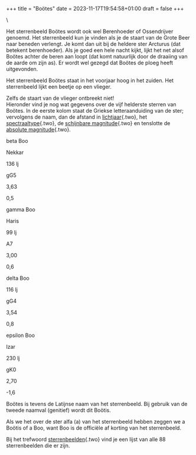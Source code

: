 +++
title = "Boötes"
date = 2023-11-17T19:54:58+01:00
draft = false
+++

\

Het sterrenbeeld Boötes wordt ook wel Berenhoeder of Ossendrijver
genoemd. Het sterrenbeeld kun je vinden als je de staart van de Grote
Beer naar beneden verlengt. Je komt dan uit bij de heldere ster Arcturus
(dat betekent berenhoeder). Als je goed een hele nacht kijkt, lijkt het
net alsof Boötes achter de beren aan loopt (dat komt natuurlijk door de
draaiing van de aarde om zijn as). Er wordt wel gezegd dat Boötes de
ploeg heeft uitgevonden.

Het sterrenbeeld Boötes staat in het voorjaar hoog in het zuiden. Het
sterrenbeeld lijkt een beetje op een vlieger.

Zelfs de staart van de vlieger ontbreekt niet!\
Hieronder vind je nog wat gegevens over de vijf helderste sterren van
Boötes. In de eerste kolom staat de Griekse letteraanduiding van de
ster; vervolgens de naam, dan de afstand in
[lichtjaar](lichtjaar.html){.two}, het
[spectraaltype](spectraa.html){.two}, de [schijnbare
magnitude](magnitude.html){.two} en tenslotte de [absolute
magnitude](absolute.html){.two}.

beta Boo

Nekkar

136 lj

gG5

3,63

0,5

gamma Boo

Haris

99 lj

A7

3,00

0,6

delta Boo

116 lj

gG4

3,54

0,8

epsilon Boo

Izar

230 lj

gK0

2,70

-1,6

Boötes is tevens de Latijnse naam van het sterrenbeeld. Bij gebruik van
de tweede naamval (genitief) wordt dit Boötis.

Als we het over de ster alfa (a) van het sterrenbeeld hebben zeggen we a
Boötis of a Boo, want Boo is de officiële af korting van het
sterrenbeeld.

Bij het trefwoord [sterrenbeelden](sterrenb.html){.two} vind je een
lijst van alle 88 sterrenbeelden die er zijn.
